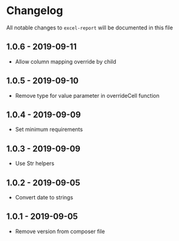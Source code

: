 # Changelog

All notable changes to `excel-report` will be documented in this file

## 1.0.6 - 2019-09-11

- Allow column mapping override by child

## 1.0.5 - 2019-09-10

- Remove type for value parameter in overrideCell function

## 1.0.4 - 2019-09-09

- Set minimum requirements

## 1.0.3 - 2019-09-09

- Use Str helpers

## 1.0.2 - 2019-09-05

- Convert date to strings

## 1.0.1 - 2019-09-05

- Remove version from composer file
